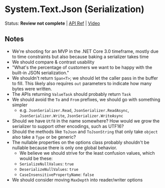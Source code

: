 # System.Text.Json (Serialization)

Status: **Review not complete** | 
[API Ref](https://github.com/dotnet/corefx/issues/34372) |
[Video](https://www.youtube.com/watch?v=I_CNwnkNDNA)

## Notes

* We're shooting for an MVP in the .NET Core 3.0 timeframe, mostly due to
  time constraints but also because baking a serializer takes time
* We should compare & contrast usability
* "What's the percentage of customers we want to be happy with the built-in JSON
  serialization."
* We shouldn't return `Span<T>`; we should let the caller pass in the buffer to
  fill. This likely also requires `out` parameters to indicate how many bytes
  were written.
* The APIs returning `ValueTask` should probably return `Task`
* We should avoid the `To` and `From` prefixes, we should go with something simpler 
    - e.g. `JsonSerializer.Read`, `JsonSerializer.ReadAsync`, `JsonSerializer.Write`, `JsonSerializer.WriteAsync`
* Should we have `Utf8` in the name somewhere? How would we grow the serializer
  to support other encodings, such as UTF16?
* Should the methods like `ToJson` and `ToJsonString` that only take `object`
  also take a `Type` or be generic?
* The nullable properties on the options class probably shouldn't be nullable
  because there is only one global behavior.
    - We believe we should strive for the least confusion values, which would be
      these:
    - `SerializeNullValues`: `true`
    - `DeserializeNullValues`: `true`
    - `CaseInsensitivePropertyName`: `false`
* We should consider moving `MaxDepth` into reader/writer options